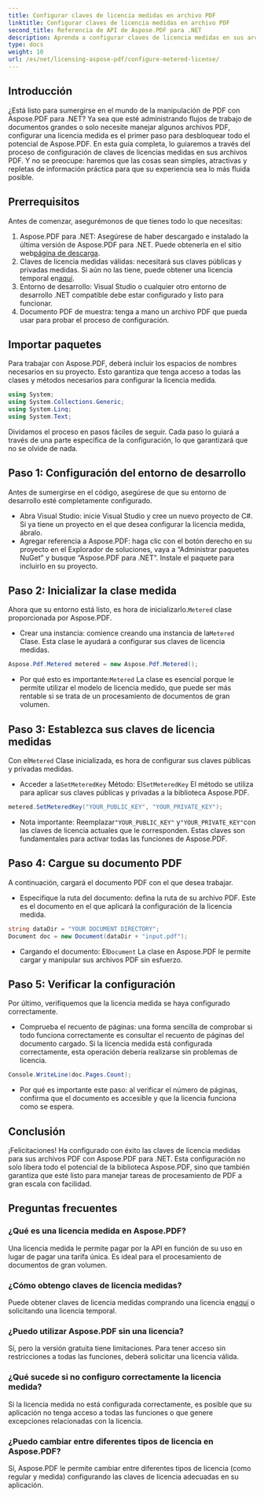 ```yaml
---
title: Configurar claves de licencia medidas en archivo PDF
linktitle: Configurar claves de licencia medidas en archivo PDF
second_title: Referencia de API de Aspose.PDF para .NET
description: Aprenda a configurar claves de licencia medidas en sus archivos PDF usando Aspose.PDF para .NET con esta guía completa paso a paso.
type: docs
weight: 10
url: /es/net/licensing-aspose-pdf/configure-metered-license/
---
```

## Introducción

¿Está listo para sumergirse en el mundo de la manipulación de PDF con Aspose.PDF para .NET? Ya sea que esté administrando flujos de trabajo de documentos grandes o solo necesite manejar algunos archivos PDF, configurar una licencia medida es el primer paso para desbloquear todo el potencial de Aspose.PDF. En esta guía completa, lo guiaremos a través del proceso de configuración de claves de licencias medidas en sus archivos PDF. Y no se preocupe: haremos que las cosas sean simples, atractivas y repletas de información práctica para que su experiencia sea lo más fluida posible.

## Prerrequisitos

Antes de comenzar, asegurémonos de que tienes todo lo que necesitas:

1.  Aspose.PDF para .NET: Asegúrese de haber descargado e instalado la última versión de Aspose.PDF para .NET. Puede obtenerla en el sitio web[página de descarga](https://releases.aspose.com/pdf/net/).
2.  Claves de licencia medidas válidas: necesitará sus claves públicas y privadas medidas. Si aún no las tiene, puede obtener una licencia temporal en[aquí](https://purchase.aspose.com/temporary-license/).
3. Entorno de desarrollo: Visual Studio o cualquier otro entorno de desarrollo .NET compatible debe estar configurado y listo para funcionar.
4. Documento PDF de muestra: tenga a mano un archivo PDF que pueda usar para probar el proceso de configuración.

## Importar paquetes

Para trabajar con Aspose.PDF, deberá incluir los espacios de nombres necesarios en su proyecto. Esto garantiza que tenga acceso a todas las clases y métodos necesarios para configurar la licencia medida.

```csharp
using System;
using System.Collections.Generic;
using System.Linq;
using System.Text;
```

Dividamos el proceso en pasos fáciles de seguir. Cada paso lo guiará a través de una parte específica de la configuración, lo que garantizará que no se olvide de nada.

## Paso 1: Configuración del entorno de desarrollo

Antes de sumergirse en el código, asegúrese de que su entorno de desarrollo esté completamente configurado.

- Abra Visual Studio: inicie Visual Studio y cree un nuevo proyecto de C#. Si ya tiene un proyecto en el que desea configurar la licencia medida, ábralo.
- Agregar referencia a Aspose.PDF: haga clic con el botón derecho en su proyecto en el Explorador de soluciones, vaya a “Administrar paquetes NuGet” y busque “Aspose.PDF para .NET”. Instale el paquete para incluirlo en su proyecto.

## Paso 2: Inicializar la clase medida

 Ahora que su entorno está listo, es hora de inicializarlo.`Metered` clase proporcionada por Aspose.PDF.

-  Crear una instancia: comience creando una instancia de la`Metered` Clase. Esta clase le ayudará a configurar sus claves de licencia medidas.

```csharp
Aspose.Pdf.Metered metered = new Aspose.Pdf.Metered();
```

-  Por qué esto es importante:`Metered` La clase es esencial porque le permite utilizar el modelo de licencia medido, que puede ser más rentable si se trata de un procesamiento de documentos de gran volumen.

## Paso 3: Establezca sus claves de licencia medidas

 Con el`Metered` Clase inicializada, es hora de configurar sus claves públicas y privadas medidas.

-  Acceder a la`SetMeteredKey` Método: El`SetMeteredKey` El método se utiliza para aplicar sus claves públicas y privadas a la biblioteca Aspose.PDF.

```csharp
metered.SetMeteredKey("YOUR_PUBLIC_KEY", "YOUR_PRIVATE_KEY");
```

-  Nota importante: Reemplazar`"YOUR_PUBLIC_KEY"` y`"YOUR_PRIVATE_KEY"`con las claves de licencia actuales que le corresponden. Estas claves son fundamentales para activar todas las funciones de Aspose.PDF.

## Paso 4: Cargue su documento PDF

A continuación, cargará el documento PDF con el que desea trabajar.

- Especifique la ruta del documento: defina la ruta de su archivo PDF. Este es el documento en el que aplicará la configuración de la licencia medida.

```csharp
string dataDir = "YOUR DOCUMENT DIRECTORY";
Document doc = new Document(dataDir + "input.pdf");
```

-  Cargando el documento: El`Document` La clase en Aspose.PDF le permite cargar y manipular sus archivos PDF sin esfuerzo.

## Paso 5: Verificar la configuración

Por último, verifiquemos que la licencia medida se haya configurado correctamente.

- Comprueba el recuento de páginas: una forma sencilla de comprobar si todo funciona correctamente es consultar el recuento de páginas del documento cargado. Si la licencia medida está configurada correctamente, esta operación debería realizarse sin problemas de licencia.

```csharp
Console.WriteLine(doc.Pages.Count);
```

- Por qué es importante este paso: al verificar el número de páginas, confirma que el documento es accesible y que la licencia funciona como se espera.

## Conclusión

¡Felicitaciones! Ha configurado con éxito las claves de licencia medidas para sus archivos PDF con Aspose.PDF para .NET. Esta configuración no solo libera todo el potencial de la biblioteca Aspose.PDF, sino que también garantiza que esté listo para manejar tareas de procesamiento de PDF a gran escala con facilidad.

## Preguntas frecuentes

### ¿Qué es una licencia medida en Aspose.PDF?  
Una licencia medida le permite pagar por la API en función de su uso en lugar de pagar una tarifa única. Es ideal para el procesamiento de documentos de gran volumen.

### ¿Cómo obtengo claves de licencia medidas?  
 Puede obtener claves de licencia medidas comprando una licencia en[aquí](https://purchase.aspose.com/buy) o solicitando una licencia temporal.

### ¿Puedo utilizar Aspose.PDF sin una licencia?  
Sí, pero la versión gratuita tiene limitaciones. Para tener acceso sin restricciones a todas las funciones, deberá solicitar una licencia válida.

### ¿Qué sucede si no configuro correctamente la licencia medida?  
Si la licencia medida no está configurada correctamente, es posible que su aplicación no tenga acceso a todas las funciones o que genere excepciones relacionadas con la licencia.

### ¿Puedo cambiar entre diferentes tipos de licencia en Aspose.PDF?  
Sí, Aspose.PDF le permite cambiar entre diferentes tipos de licencia (como regular y medida) configurando las claves de licencia adecuadas en su aplicación.
